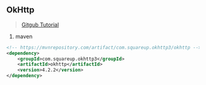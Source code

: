 ## OkHttp
> [Gitgub Tutorial](https://square.github.io/okhttp/4.x/okhttp/okhttp3/-ok-http-client/)
1. maven
```xml
<!-- https://mvnrepository.com/artifact/com.squareup.okhttp3/okhttp -->
<dependency>
    <groupId>com.squareup.okhttp3</groupId>
    <artifactId>okhttp</artifactId>
    <version>4.2.2</version>
</dependency>
```